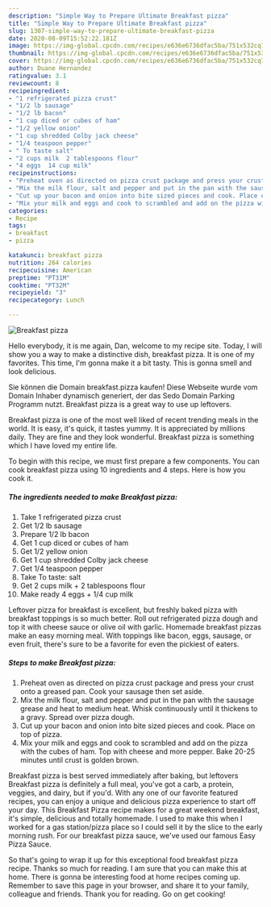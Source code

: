 ```yaml
---
description: "Simple Way to Prepare Ultimate Breakfast pizza"
title: "Simple Way to Prepare Ultimate Breakfast pizza"
slug: 1307-simple-way-to-prepare-ultimate-breakfast-pizza
date: 2020-08-09T15:52:22.181Z
image: https://img-global.cpcdn.com/recipes/e636e6736dfac5ba/751x532cq70/breakfast-pizza-recipe-main-photo.jpg
thumbnail: https://img-global.cpcdn.com/recipes/e636e6736dfac5ba/751x532cq70/breakfast-pizza-recipe-main-photo.jpg
cover: https://img-global.cpcdn.com/recipes/e636e6736dfac5ba/751x532cq70/breakfast-pizza-recipe-main-photo.jpg
author: Duane Hernandez
ratingvalue: 3.1
reviewcount: 8
recipeingredient:
- "1 refrigerated pizza crust"
- "1/2 lb sausage"
- "1/2 lb bacon"
- "1 cup diced or cubes of ham"
- "1/2 yellow onion"
- "1 cup shredded Colby jack cheese"
- "1/4 teaspoon pepper"
- " To taste salt"
- "2 cups milk  2 tablespoons flour"
- "4 eggs  14 cup milk"
recipeinstructions:
- "Preheat oven as directed on pizza crust package and press your crust onto a greased pan. Cook your sausage then set aside."
- "Mix the milk flour, salt and pepper and put in the pan with the sausage grease and heat to medium heat. Whisk continuously until it thickens to a gravy. Spread over pizza dough."
- "Cut up your bacon and onion into bite sized pieces and cook. Place on top of pizza."
- "Mix your milk and eggs and cook to scrambled and add on the pizza with the cubes of ham. Top with cheese and more pepper. Bake 20-25 minutes until crust is golden brown."
categories:
- Recipe
tags:
- breakfast
- pizza

katakunci: breakfast pizza 
nutrition: 264 calories
recipecuisine: American
preptime: "PT31M"
cooktime: "PT32M"
recipeyield: "3"
recipecategory: Lunch

---
```



![Breakfast pizza](https://img-global.cpcdn.com/recipes/e636e6736dfac5ba/751x532cq70/breakfast-pizza-recipe-main-photo.jpg)

Hello everybody, it is me again, Dan, welcome to my recipe site. Today, I will show you a way to make a distinctive dish, breakfast pizza. It is one of my favorites. This time, I'm gonna make it a bit tasty. This is gonna smell and look delicious.

Sie können die Domain breakfast.pizza kaufen! Diese Webseite wurde vom Domain Inhaber dynamisch generiert, der das Sedo Domain Parking Programm nutzt. Breakfast pizza is a great way to use up leftovers.

Breakfast pizza is one of the most well liked of recent trending meals in the world. It is easy, it's quick, it tastes yummy. It is appreciated by millions daily. They are fine and they look wonderful. Breakfast pizza is something which I have loved my entire life.


To begin with this recipe, we must first prepare a few components. You can cook breakfast pizza using 10 ingredients and 4 steps. Here is how you cook it.

<!--inarticleads1-->

##### The ingredients needed to make Breakfast pizza:

1. Take 1 refrigerated pizza crust
1. Get 1/2 lb sausage
1. Prepare 1/2 lb bacon
1. Get 1 cup diced or cubes of ham
1. Get 1/2 yellow onion
1. Get 1 cup shredded Colby jack cheese
1. Get 1/4 teaspoon pepper
1. Take  To taste: salt
1. Get 2 cups milk + 2 tablespoons flour
1. Make ready 4 eggs + 1/4 cup milk


Leftover pizza for breakfast is excellent, but freshly baked pizza with breakfast toppings is so much better. Roll out refrigerated pizza dough and top it with cheese sauce or olive oil with garlic. Homemade breakfast pizzas make an easy morning meal. With toppings like bacon, eggs, sausage, or even fruit, there&#39;s sure to be a favorite for even the pickiest of eaters. 

<!--inarticleads2-->

##### Steps to make Breakfast pizza:

1. Preheat oven as directed on pizza crust package and press your crust onto a greased pan. Cook your sausage then set aside.
1. Mix the milk flour, salt and pepper and put in the pan with the sausage grease and heat to medium heat. Whisk continuously until it thickens to a gravy. Spread over pizza dough.
1. Cut up your bacon and onion into bite sized pieces and cook. Place on top of pizza.
1. Mix your milk and eggs and cook to scrambled and add on the pizza with the cubes of ham. Top with cheese and more pepper. Bake 20-25 minutes until crust is golden brown.


Breakfast pizza is best served immediately after baking, but leftovers Breakfast pizza is definitely a full meal, you&#39;ve got a carb, a protein, veggies, and dairy, but if you&#39;d. With any one of our favorite featured recipes, you can enjoy a unique and delicious pizza experience to start off your day. This Breakfast Pizza recipe makes for a great weekend breakfast, it&#39;s simple, delicious and totally homemade. I used to make this when I worked for a gas station/pizza place so I could sell it by the slice to the early morning rush. For our breakfast pizza sauce, we&#39;ve used our famous Easy Pizza Sauce. 

So that's going to wrap it up for this exceptional food breakfast pizza recipe. Thanks so much for reading. I am sure that you can make this at home. There is gonna be interesting food at home recipes coming up. Remember to save this page in your browser, and share it to your family, colleague and friends. Thank you for reading. Go on get cooking!
